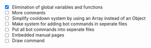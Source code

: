 * [x] Elimination of global variables and functions
* [ ] More comments
* [ ] Simplify cooldown system by using an Array instead of an Object
* [ ] Make system for adding bot commands in seperate files
* [ ] Put all bot commands into seperate files
* [ ] Embedded manual pages
* [ ] Draw command
